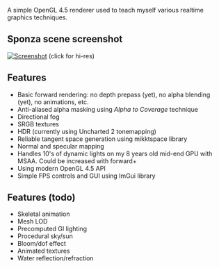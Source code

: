 
A simple OpenGL 4.5 renderer used to teach myself various realtime graphics techniques.

## Sponza scene screenshot
[![Screenshot](https://user-images.githubusercontent.com/12952180/34455696-4320462e-eda6-11e7-91d8-05f119064d4b.jpg)](https://user-images.githubusercontent.com/12952180/34455687-1ad4f71e-eda6-11e7-8c7e-5d85cbcbb109.jpg)
(click for hi-res)

## Features
* Basic forward rendering: no depth prepass (yet), no alpha blending (yet), no animations, etc.
* Anti-aliased alpha masking using *Alpha to Coverage* technique
* Directional fog
* SRGB textures
* HDR (currently using Uncharted 2 tonemapping)
* Reliable tangent space generation using mikktspace library
* Normal and specular mapping
* Handles 10's of dynamic lights on my 8 years old mid-end GPU with MSAA. Could be increased with forward+
* Using modern OpenGL 4.5 API
* Simple FPS controls and GUI using ImGui library

## Features (todo)
* Skeletal animation
* Mesh LOD
* Precomputed GI lighting
* Procedural sky/sun
* Bloom/dof effect
* Animated textures
* Water reflection/refraction
